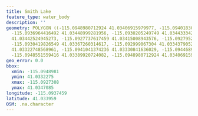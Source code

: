 ```yaml
---
title: Smith Lake
feature_type: water_body
description: ''
geometry: POLYGON ((-115.0948980712924 41.03406915979977, -115.094018306731 41.03470850121097,
  -115.0936964416492 41.03448999281956, -115.0930205249749 41.03443334237724, -115.0927308464041
  41.03442524945273, -115.0927737617459 41.03415008943576, -115.0927952194259 41.03383446329298,
  -115.0930419826549 41.03367260314617, -115.092999067304 41.0334379052263, -115.093750085831
  41.03322748568961, -115.0941041374236 41.03330841636029, -115.0944689178471 41.03372925424313,
  -115.0948551559416 41.03389920724082, -115.0948980712924 41.03406915979977))
geo_error: 0.0
bbox:
  xmin: -115.0948981
  ymin: 41.0332275
  xmax: -115.0927308
  ymax: 41.0347085
longitude: -115.0937459
latitude: 41.033959
OSM: .na.character
---
```

